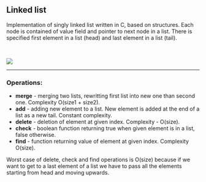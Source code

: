 ## Linked list

Implementation of singly linked list written in C, based on structures. Each node is contained of value field and pointer to next node in a list. There is specified first element in a list (head) and last element in a list (tail). 

<br>

![](https://image.ibb.co/mYZ6mT/408px_Singly_linked_list.png)

<hr>

### Operations:

  * **merge** - merging two lists, rewritting first list into new one than second one. Complexity O(size1 + size2).
  * **add** - adding new element to a list. New element is added at the end of a list as a new tail. Constant complexity.
  * **delete** -  deletion of element at given index. Complexity - O(size).
  * **check** - boolean function returning true when given element is in a list, false otherwise.
  * **find** - function returning value of element at given index. Complexity O(size).
  
Worst case of delete, check and find operations is O(size) because if we want to get to a last element of a list we have to 
pass all the elements starting from head and moving upwards.
